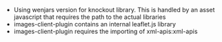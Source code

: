 * Using wenjars version for knockout library. This is handled by an asset javascript that requires the path to the actual libraries
* images-client-plugin contains an internal leaflet.js library
* images-client-plugin requires the importing of xml-apis:xml-apis